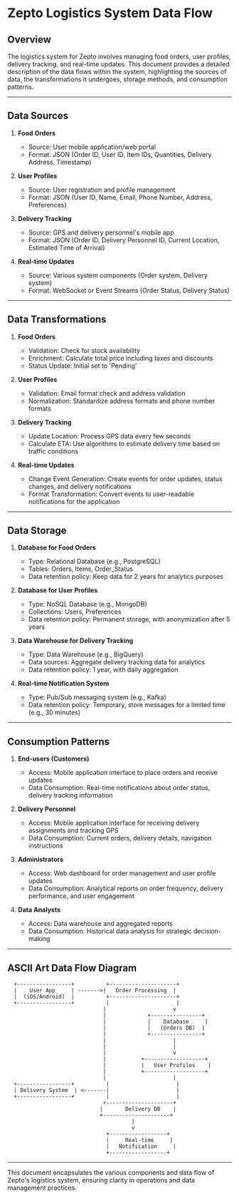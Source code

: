 # Zepto Logistics System Data Flow

## Overview
The logistics system for Zepto involves managing food orders, user profiles, delivery tracking, and real-time updates. This document provides a detailed description of the data flows within the system, highlighting the sources of data, the transformations it undergoes, storage methods, and consumption patterns.

---

## Data Sources

1. **Food Orders**  
   - Source: User mobile application/web portal  
   - Format: JSON (Order ID, User ID, Item IDs, Quantities, Delivery Address, Timestamp)

2. **User Profiles**  
   - Source: User registration and profile management  
   - Format: JSON (User ID, Name, Email, Phone Number, Address, Preferences)

3. **Delivery Tracking**  
   - Source: GPS and delivery personnel's mobile app  
   - Format: JSON (Order ID, Delivery Personnel ID, Current Location, Estimated Time of Arrival)

4. **Real-time Updates**  
   - Source: Various system components (Order system, Delivery system)  
   - Format: WebSocket or Event Streams (Order Status, Delivery Status)

---

## Data Transformations

1. **Food Orders**  
   - Validation: Check for stock availability  
   - Enrichment: Calculate total price including taxes and discounts  
   - Status Update: Initial set to 'Pending'

2. **User Profiles**  
   - Validation: Email format check and address validation  
   - Normalization: Standardize address formats and phone number formats

3. **Delivery Tracking**  
   - Update Location: Process GPS data every few seconds  
   - Calculate ETA: Use algorithms to estimate delivery time based on traffic conditions

4. **Real-time Updates**  
   - Change Event Generation: Create events for order updates, status changes, and delivery notifications  
   - Format Transformation: Convert events to user-readable notifications for the application

---

## Data Storage

1. **Database for Food Orders**  
   - Type: Relational Database (e.g., PostgreSQL)  
   - Tables: Orders, Items, Order_Status  
   - Data retention policy: Keep data for 2 years for analytics purposes

2. **Database for User Profiles**  
   - Type: NoSQL Database (e.g., MongoDB)  
   - Collections: Users, Preferences  
   - Data retention policy: Permanent storage, with anonymization after 5 years

3. **Data Warehouse for Delivery Tracking**  
   - Type: Data Warehouse (e.g., BigQuery)  
   - Data sources: Aggregate delivery tracking data for analytics  
   - Data retention policy: 1 year, with daily aggregation

4. **Real-time Notification System**  
   - Type: Pub/Sub messaging system (e.g., Kafka)  
   - Data retention policy: Temporary, store messages for a limited time (e.g., 30 minutes)

---

## Consumption Patterns

1. **End-users (Customers)**  
   - Access: Mobile application interface to place orders and receive updates  
   - Data Consumption: Real-time notifications about order status, delivery tracking information

2. **Delivery Personnel**  
   - Access: Mobile application interface for receiving delivery assignments and tracking GPS  
   - Data Consumption: Current orders, delivery details, navigation instructions

3. **Administrators**  
   - Access: Web dashboard for order management and user profile updates  
   - Data Consumption: Analytical reports on order frequency, delivery performance, and user engagement

4. **Data Analysts**  
   - Access: Data warehouse and aggregated reports  
   - Data Consumption: Historical data analysis for strategic decision-making

---

## ASCII Art Data Flow Diagram

```
  +-----------------+          +---------------------+
  |    User App     | ------->|   Order Processing  |
  |  (iOS/Android)  |          +---------------------+
  +-----------------+          |                     |
                              |                     v
                              |             +----------------+
                              |             |    Database     |
                              |             |   (Orders DB)  |
                              |             +----------------+
                              |                     |
                              |                     |
                              |                     v
                              |           +-------------------+
                              |           |   User Profiles    |
                              |           +-------------------+
                              |                     |
  +-----------------+          |                     |
  | Delivery System  | <-------|                     |
  +-----------------+          |                     |
                              +---------------------+
                             |       Delivery DB    |
                             +---------------------+
                                       |
                                       v
                               +------------------+
                               |     Real-time     |
                               |   Notification     |
                               +------------------+
```

---

This document encapsulates the various components and data flow of Zepto's logistics system, ensuring clarity in operations and data management practices.